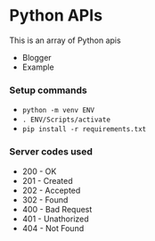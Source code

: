 # Python APIs

This is an array of Python apis

- Blogger
- Example



### Setup commands
- `python -m venv ENV`
- `. ENV/Scripts/activate`
- `pip install -r requirements.txt`


### Server codes used
- 200 - OK
- 201 - Created
- 202 - Accepted
- 302 - Found
- 400 - Bad Request
- 401 - Unathorized
- 404 - Not Found